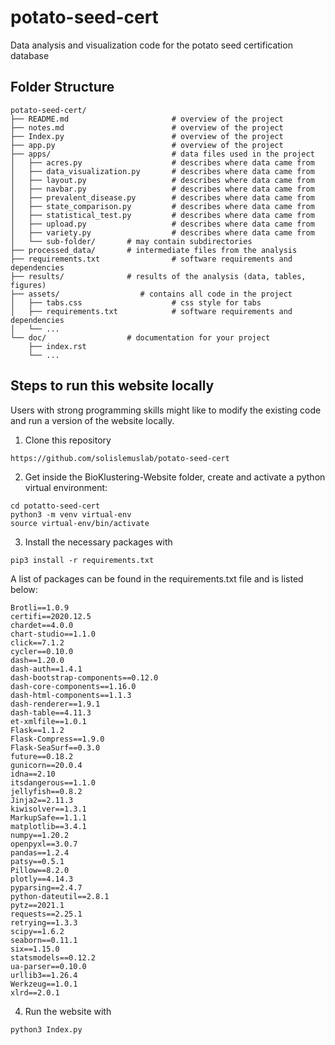# potato-seed-cert
Data analysis and visualization code for the potato seed certification database


## Folder Structure 
```
potato-seed-cert/
├── README.md                       # overview of the project
├── notes.md                        # overview of the project
├── Index.py                        # overview of the project
├── app.py                          # overview of the project
├── apps/                           # data files used in the project
│   ├── acres.py                    # describes where data came from
│   ├── data_visualization.py       # describes where data came from
│   ├── layout.py                   # describes where data came from
│   ├── navbar.py                   # describes where data came from
│   ├── prevalent_disease.py        # describes where data came from
│   ├── state_comparison.py         # describes where data came from
│   ├── statistical_test.py         # describes where data came from
│   ├── upload.py                   # describes where data came from
│   ├── variety.py                  # describes where data came from
│   └── sub-folder/       # may contain subdirectories
├── processed_data/       # intermediate files from the analysis
├── requirements.txt                # software requirements and dependencies
├── results/              # results of the analysis (data, tables, figures)
├── assets/                  # contains all code in the project
│   ├── tabs.css                    # css style for tabs
│   ├── requirements.txt            # software requirements and dependencies
│   └── ...
└── doc/                  # documentation for your project
    ├── index.rst
    └── ...
```

## Steps to run this website locally
Users with strong programming skills might like to modify the existing code and run a version of the website locally.

1. Clone this repository

```
https://github.com/solislemuslab/potato-seed-cert
```


2. Get inside the BioKlustering-Website folder, create and activate a python virtual environment:

```
cd potatto-seed-cert
python3 -m venv virtual-env
source virtual-env/bin/activate
```

3. Install the necessary packages with
```
pip3 install -r requirements.txt
```

A list of packages can be found in the requirements.txt file and is listed below:
```
Brotli==1.0.9
certifi==2020.12.5
chardet==4.0.0
chart-studio==1.1.0
click==7.1.2
cycler==0.10.0
dash==1.20.0
dash-auth==1.4.1
dash-bootstrap-components==0.12.0
dash-core-components==1.16.0
dash-html-components==1.1.3
dash-renderer==1.9.1
dash-table==4.11.3
et-xmlfile==1.0.1
Flask==1.1.2
Flask-Compress==1.9.0
Flask-SeaSurf==0.3.0
future==0.18.2
gunicorn==20.0.4
idna==2.10
itsdangerous==1.1.0
jellyfish==0.8.2
Jinja2==2.11.3
kiwisolver==1.3.1
MarkupSafe==1.1.1
matplotlib==3.4.1
numpy==1.20.2
openpyxl==3.0.7
pandas==1.2.4
patsy==0.5.1
Pillow==8.2.0
plotly==4.14.3
pyparsing==2.4.7
python-dateutil==2.8.1
pytz==2021.1
requests==2.25.1
retrying==1.3.3
scipy==1.6.2
seaborn==0.11.1
six==1.15.0
statsmodels==0.12.2
ua-parser==0.10.0
urllib3==1.26.4
Werkzeug==1.0.1
xlrd==2.0.1

```

4. Run the website with
```
python3 Index.py
```
